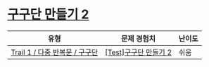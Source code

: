 # [구구단 만들기 2](https://www.codetree.ai/trails/complete/curated-cards/test-print-multiplication-table-2)

|유형|문제 경험치|난이도|
|---|---|---|
|[Trail 1 / 다중 반복문 / 구구단](https://www.codetree.ai/trail-info/novice-low/)|[[Test]구구단 만들기 2](https://www.codetree.ai/trails/complete/curated-cards/test-print-multiplication-table-2/)|쉬움|


